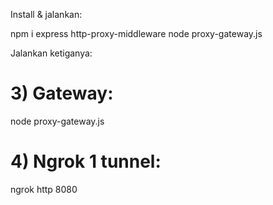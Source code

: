 Install & jalankan:

npm i express http-proxy-middleware
node proxy-gateway.js


Jalankan ketiganya:

# 3) Gateway:
node proxy-gateway.js
# 4) Ngrok 1 tunnel:
ngrok http 8080
